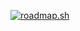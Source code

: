 [![roadmap.sh](https://roadmap.sh/card/wide/679b347431e842a9fc7ce123?variant=light&roadmaps=php)](https://roadmap.sh)

<!---
JulienBohy/JulienBohy 
--->
